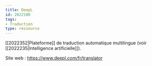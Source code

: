 ```yaml
---
title: DeepL
id: 2022100
tags:
- Traduction
type: ressource
---
```


[[2022352|Plateforme]] de traduction automatique multilingue (voir [[2022235|Intelligence artificielle]]).

Site web : <https://www.deepl.com/fr/translator>

